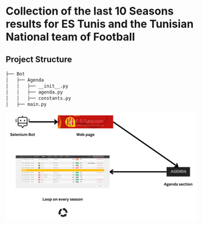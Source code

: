 # Collection of the last 10 Seasons results for **ES Tunis** and the **Tunisian National team** of Football
## Project Structure
```
├── Bot
│   ├── Agenda
│   │   ├── __init__.py
│   │   ├── agenda.py
│   │   ├── constants.py
│   ├── main.py
```
![bot](../artifacts/bot.png)